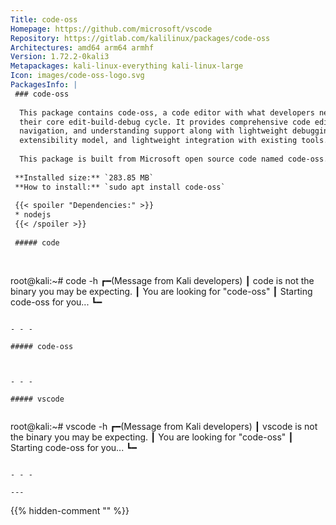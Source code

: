 ```yaml
---
Title: code-oss
Homepage: https://github.com/microsoft/vscode
Repository: https://gitlab.com/kalilinux/packages/code-oss
Architectures: amd64 arm64 armhf
Version: 1.72.2-0kali3
Metapackages: kali-linux-everything kali-linux-large 
Icon: images/code-oss-logo.svg
PackagesInfo: |
 ### code-oss
 
  This package contains code-oss, a code editor with what developers need for
  their core edit-build-debug cycle. It provides comprehensive code editing,
  navigation, and understanding support along with lightweight debugging, a rich
  extensibility model, and lightweight integration with existing tools.
   
  This package is built from Microsoft open source code named code-oss.
 
 **Installed size:** `283.85 MB`  
 **How to install:** `sudo apt install code-oss`  
 
 {{< spoiler "Dependencies:" >}}
 * nodejs
 {{< /spoiler >}}
 
 ##### code
 
 
 ```
 root@kali:~# code -h
 ┏━(Message from Kali developers)
 ┃ code is not the binary you may be expecting.
 ┃ You are looking for \"code-oss\"
 ┃ Starting code-oss for you...
 ┗━
 ```
 
 - - -
 
 ##### code-oss
 
 
 
 - - -
 
 ##### vscode
 
 
 ```
 root@kali:~# vscode -h
 ┏━(Message from Kali developers)
 ┃ vscode is not the binary you may be expecting.
 ┃ You are looking for \"code-oss\"
 ┃ Starting code-oss for you...
 ┗━
 ```
 
 - - -
 
---
```

{{% hidden-comment "<!--Do not edit anything above this line-->" %}}
